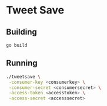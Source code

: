# Tweet Save

## Building

`go build`

## Running

```bash
./tweetsave \
 -consumer-key <consumerkey> \
 -consumer-secret <consumersecret> \
 -access-token <accesstoken> \
 -access-secret <accesssecret>
```
